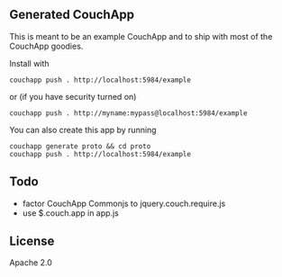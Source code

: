 ## Generated CouchApp

This is meant to be an example CouchApp and to ship with most of the CouchApp goodies.

Install with 

    couchapp push . http://localhost:5984/example

or (if you have security turned on)

    couchapp push . http://myname:mypass@localhost:5984/example
  
You can also create this app by running

    couchapp generate proto && cd proto
    couchapp push . http://localhost:5984/example

## Todo

* factor CouchApp Commonjs to jquery.couch.require.js
* use $.couch.app in app.js

## License

Apache 2.0
